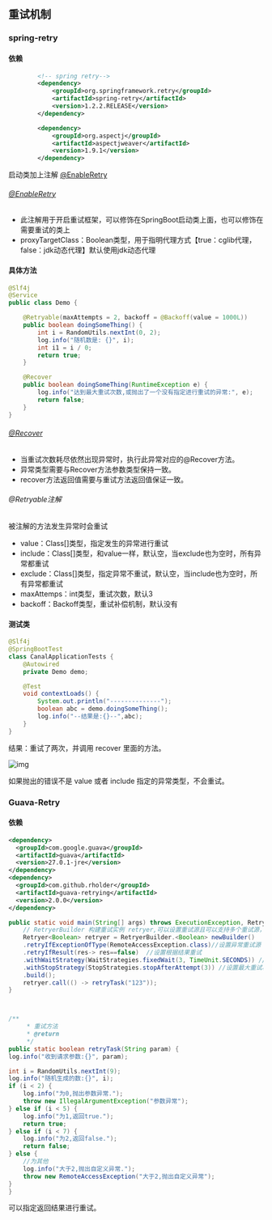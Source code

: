## **重试机制**

### spring-retry

#### 依赖



```xml
        <!-- spring retry-->
        <dependency>
            <groupId>org.springframework.retry</groupId>
            <artifactId>spring-retry</artifactId>
            <version>1.2.2.RELEASE</version>
        </dependency>

        <dependency>
            <groupId>org.aspectj</groupId>
            <artifactId>aspectjweaver</artifactId>
            <version>1.9.1</version>
        </dependency>
```



启动类加上注解  [@EnableRetry ]() 



###### [@EnableRetry ]() 



- 此注解用于开启重试框架，可以修饰在SpringBoot启动类上面，也可以修饰在需要重试的类上
- proxyTargetClass：Boolean类型，用于指明代理方式【true：cglib代理，false：jdk动态代理】默认使用jdk动态代理



#### 具体方法



```java
@Slf4j
@Service
public class Demo {

    @Retryable(maxAttempts = 2, backoff = @Backoff(value = 1000L))
    public boolean doingSomeThing() {
        int i = RandomUtils.nextInt(0, 2);
        log.info("随机数是: {}", i);
        int i1 = i / 0;
        return true;
    }

    @Recover
    public boolean doingSomeThing(RuntimeException e) {
        log.info("达到最大重试次数,或抛出了一个没有指定进行重试的异常:", e);
        return false;
    }
}
```



###### [@Recover ]() 



- 当重试次数耗尽依然出现异常时，执行此异常对应的@Recover方法。
- 异常类型需要与Recover方法参数类型保持一致。
- recover方法返回值需要与重试方法返回值保证一致。



###### @Retryable注解



被注解的方法发生异常时会重试



- value：Class[]类型，指定发生的异常进行重试
- include：Class[]类型，和value一样，默认空，当exclude也为空时，所有异常都重试
- exclude：Class[]类型，指定异常不重试，默认空，当include也为空时，所有异常都重试
- maxAttemps：int类型，重试次数，默认3
- backoff：Backoff类型，重试补偿机制，默认没有



#### 测试类



```java
@Slf4j
@SpringBootTest
class CanalApplicationTests {
    @Autowired
    private Demo demo;

    @Test
    void contextLoads() {
        System.out.println("--------------");
        boolean abc = demo.doingSomeThing();
        log.info("--结果是:{}--",abc);
    }
}
```



结果：重试了两次，并调用 recover 里面的方法。



![img](https://blog-07.oss-cn-guangzhou.aliyuncs.com/picBak/image-20231008154254913.png)



如果抛出的错误不是 value 或者 include 指定的异常类型，不会重试。



### Guava-Retry



#### 依赖



```xml
<dependency>
  <groupId>com.google.guava</groupId>
  <artifactId>guava</artifactId>
  <version>27.0.1-jre</version>
</dependency>
<dependency>
  <groupId>com.github.rholder</groupId>
  <artifactId>guava-retrying</artifactId>
  <version>2.0.0</version>
</dependency>
```



```java
public static void main(String[] args) throws ExecutionException, RetryException {
    // RetryerBuilder 构建重试实例 retryer,可以设置重试源且可以支持多个重试源，可以配置重试次数或重试超时时间，以及可以配置等待时间间隔
    Retryer<Boolean> retryer = RetryerBuilder.<Boolean> newBuilder()
    .retryIfExceptionOfType(RemoteAccessException.class)//设置异常重试源
    .retryIfResult(res-> res==false)  //设置根据结果重试
    .withWaitStrategy(WaitStrategies.fixedWait(3, TimeUnit.SECONDS)) //设置等待间隔时间
    .withStopStrategy(StopStrategies.stopAfterAttempt(3)) //设置最大重试次数
    .build();
    retryer.call(() -> retryTask("123"));
}



/**
     * 重试方法
     * @return
     */
public static boolean retryTask(String param) {
log.info("收到请求参数:{}", param);

int i = RandomUtils.nextInt(9);
log.info("随机生成的数:{}", i);
if (i < 2) {
    log.info("为0,抛出参数异常.");
    throw new IllegalArgumentException("参数异常");
} else if (i < 5) {
    log.info("为1,返回true.");
    return true;
} else if (i < 7) {
    log.info("为2,返回false.");
    return false;
} else {
    //为其他
    log.info("大于2,抛出自定义异常.");
    throw new RemoteAccessException("大于2,抛出自定义异常");
}
}
```



可以指定返回结果进行重试。